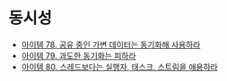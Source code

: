 # 동시성

* [아이템 78. 공유 중인 가변 데이터는 동기화해 사용하라](https://github.com/yjh2569/books/tree/main/Effective_Java/Ch11/Item78.md)
* [아이템 79. 과도한 동기화는 피하라](https://github.com/yjh2569/books/tree/main/Effective_Java/Ch11/Item79.md)
* [아이템 80. 스레드보다는 실행자, 태스크, 스트림을 애용하라](https://github.com/yjh2569/books/tree/main/Effective_Java/Ch11/Item80.md)